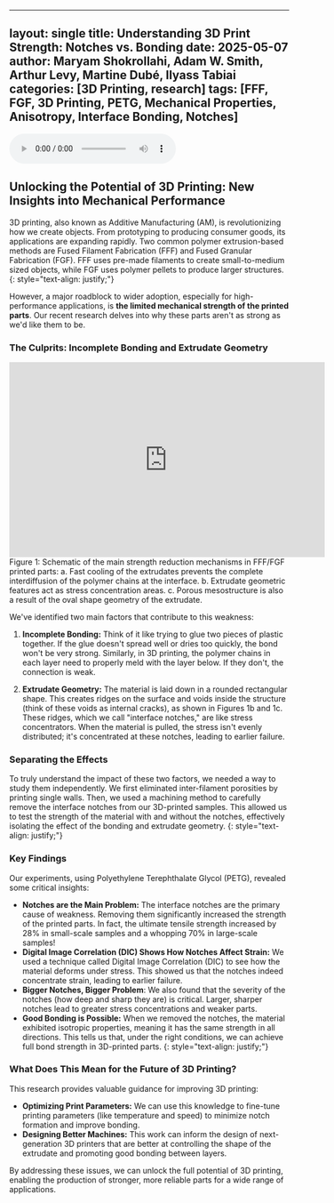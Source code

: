 --- 
 layout: single 
 title: Understanding 3D Print Strength: Notches vs. Bonding 
 date: 2025-05-07 
 author: Maryam Shokrollahi, Adam W. Smith, Arthur Levy, Martine Dubé, Ilyass Tabiai 
 categories: [3D Printing, research] 
 tags: [FFF, FGF, 3D Printing, PETG, Mechanical Properties, Anisotropy, Interface Bonding, Notches] 
 --- 

<audio controls>
  <source src="/assets/audio/Notch_Effects_in_3D_Printed_Structures.mp3" type="audio/mpeg">
  Your browser does not support the audio element.
</audio>

 ## Unlocking the Potential of 3D Printing: New Insights into Mechanical Performance 

 3D printing, also known as Additive Manufacturing (AM), is revolutionizing how we create objects.  From prototyping to producing consumer goods, its applications are expanding rapidly.  Two common polymer extrusion-based methods are Fused Filament Fabrication (FFF) and Fused Granular Fabrication (FGF). FFF uses pre-made filaments to create small-to-medium sized objects, while FGF uses polymer pellets to produce larger structures. 
 {: style="text-align: justify;"}

 However, a major roadblock to wider adoption, especially for high-performance applications, is **the limited mechanical strength of the printed parts**.  Our recent research delves into why these parts aren't as strong as we'd like them to be. 

 ### The Culprits: Incomplete Bonding and Extrudate Geometry 

 <iframe src="https://widgets.figshare.com/articles/26980852/embed?show_title=1" width="568" height="351" allowfullscreen frameborder="0"></iframe>
 Figure 1: Schematic of the main strength reduction mechanisms in FFF/FGF printed parts: a. Fast cooling of the extrudates prevents the complete interdiffusion of the polymer chains at the interface. b. Extrudate geometric features act as stress concentration areas. c. Porous mesostructure is also a result of the oval shape geometry of the extrudate.

 We've identified two main factors that contribute to this weakness: 

 1.  **Incomplete Bonding:** Think of it like trying to glue two pieces of plastic together. If the glue doesn't spread well or dries too quickly, the bond won't be very strong.  Similarly, in 3D printing, the polymer chains in each layer need to properly meld with the layer below.  If they don't, the connection is weak.   

 2.  **Extrudate Geometry:** The material is laid down in a rounded rectangular shape. This creates ridges on the surface and voids inside the structure (think of these voids as internal cracks), as shown in Figures 1b and 1c.  These ridges, which we call "interface notches," are like stress concentrators.  When the material is pulled, the stress isn't evenly distributed; it's concentrated at these notches, leading to earlier failure. 

 ### Separating the Effects 

 To truly understand the impact of these two factors, we needed a way to study them independently.  We first eliminated inter-filament porosities by printing single walls.  Then, we used a machining method to carefully remove the interface notches from our 3D-printed samples.  This allowed us to test the strength of the material with and without the notches, effectively isolating the effect of the bonding and extrudate geometry. 
 {: style="text-align: justify;"}

 ### Key Findings 

 Our experiments, using Polyethylene Terephthalate Glycol (PETG), revealed some critical insights: 

 * **Notches are the Main Problem:** The interface notches are the primary cause of weakness.  Removing them significantly increased the strength of the printed parts.  In fact, the ultimate tensile strength increased by 28% in small-scale samples and a whopping 70% in large-scale samples! 
 * **Digital Image Correlation (DIC) Shows How Notches Affect Strain:** We used a technique called Digital Image Correlation (DIC) to see how the material deforms under stress.  This showed us that the notches indeed concentrate strain, leading to earlier failure. 
 * **Bigger Notches, Bigger Problem**: We also found that the severity of the notches (how deep and sharp they are) is critical.  Larger, sharper notches lead to greater stress concentrations and weaker parts. 
 * **Good Bonding is Possible:** When we removed the notches, the material exhibited isotropic properties, meaning it has the same strength in all directions.  This tells us that, under the right conditions, we can achieve full bond strength in 3D-printed parts. 
 {: style="text-align: justify;"}

 ### What Does This Mean for the Future of 3D Printing? 

 This research provides valuable guidance for improving 3D printing: 

 * **Optimizing Print Parameters:** We can use this knowledge to fine-tune printing parameters (like temperature and speed) to minimize notch formation and improve bonding. 
 * **Designing Better Machines:** This work can inform the design of next-generation 3D printers that are better at controlling the shape of the extrudate and promoting good bonding between layers. 

 By addressing these issues, we can unlock the full potential of 3D printing, enabling the production of stronger, more reliable parts for a wide range of applications.
